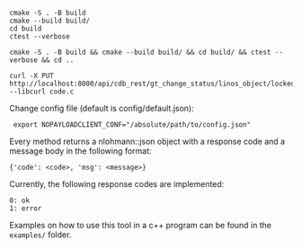 ```
cmake -S . -B build
cmake --build build/
cd build
ctest --verbose

cmake -S . -B build && cmake --build build/ && cd build/ && ctest --verbose && cd ..

curl -X PUT http://localhost:8000/api/cdb_rest/gt_change_status/linos_object/locked --libcurl code.c
```

Change config file (default is config/default.json):
```
 export NOPAYLOADCLIENT_CONF="/absolute/path/to/config.json"
```

Every method returns a nlohmann::json object with a response code and a message body in the
following format:
```
{'code': <code>, 'msg': <message>}
```
Currently, the following response codes are implemented:
```
0: ok
1: error
```
Examples on how to use this tool in a c++ program can be found in the ```examples/``` folder.